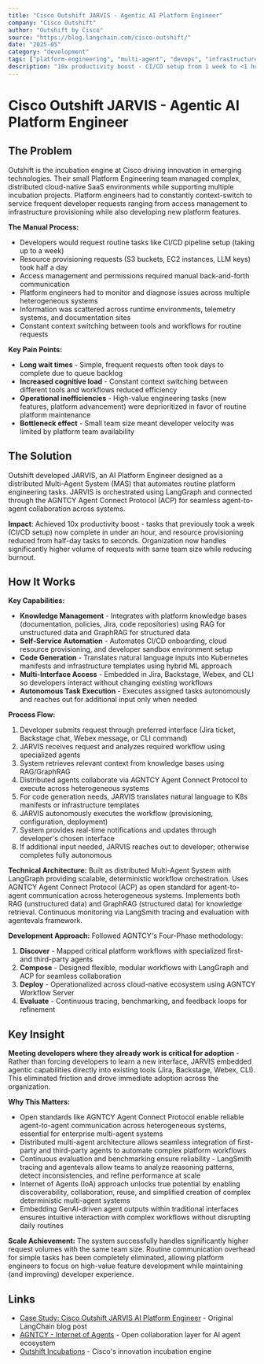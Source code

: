 ```yaml
---
title: "Cisco Outshift JARVIS - Agentic AI Platform Engineer"
company: "Cisco Outshift"
author: "Outshift by Cisco"
source: "https://blog.langchain.com/cisco-outshift/"
date: "2025-05"
category: "development"
tags: ["platform-engineering", "multi-agent", "devops", "infrastructure", "production"]
description: "10x productivity boost - CI/CD setup from 1 week to <1 hour, resource provisioning from half-day to seconds"
---
```


# Cisco Outshift JARVIS - Agentic AI Platform Engineer

## The Problem

Outshift is the incubation engine at Cisco driving innovation in emerging technologies. Their small Platform Engineering team managed complex, distributed cloud-native SaaS environments while supporting multiple incubation projects. Platform engineers had to constantly context-switch to service frequent developer requests ranging from access management to infrastructure provisioning while also developing new platform features.

**The Manual Process:**
- Developers would request routine tasks like CI/CD pipeline setup (taking up to a week)
- Resource provisioning requests (S3 buckets, EC2 instances, LLM keys) took half a day
- Access management and permissions required manual back-and-forth communication
- Platform engineers had to monitor and diagnose issues across multiple heterogeneous systems
- Information was scattered across runtime environments, telemetry systems, and documentation sites
- Constant context switching between tools and workflows for routine requests

**Key Pain Points:**
- **Long wait times** - Simple, frequent requests often took days to complete due to queue backlog
- **Increased cognitive load** - Constant context switching between different tools and workflows reduced efficiency
- **Operational inefficiencies** - High-value engineering tasks (new features, platform advancement) were deprioritized in favor of routine platform maintenance
- **Bottleneck effect** - Small team size meant developer velocity was limited by platform team availability

## The Solution

Outshift developed JARVIS, an AI Platform Engineer designed as a distributed Multi-Agent System (MAS) that automates routine platform engineering tasks. JARVIS is orchestrated using LangGraph and connected through the AGNTCY Agent Connect Protocol (ACP) for seamless agent-to-agent collaboration across systems.

**Impact**: Achieved 10x productivity boost - tasks that previously took a week (CI/CD setup) now complete in under an hour, and resource provisioning reduced from half-day tasks to seconds. Organization now handles significantly higher volume of requests with same team size while reducing burnout.

## How It Works

**Key Capabilities:**
- **Knowledge Management** - Integrates with platform knowledge bases (documentation, policies, Jira, code repositories) using RAG for unstructured data and GraphRAG for structured data
- **Self-Service Automation** - Automates CI/CD onboarding, cloud resource provisioning, and developer sandbox environment setup
- **Code Generation** - Translates natural language inputs into Kubernetes manifests and infrastructure templates using hybrid ML approach
- **Multi-Interface Access** - Embedded in Jira, Backstage, Webex, and CLI so developers interact without changing existing workflows
- **Autonomous Task Execution** - Executes assigned tasks autonomously and reaches out for additional input only when needed

**Process Flow:**
1. Developer submits request through preferred interface (Jira ticket, Backstage chat, Webex message, or CLI command)
2. JARVIS receives request and analyzes required workflow using specialized agents
3. System retrieves relevant context from knowledge bases using RAG/GraphRAG
4. Distributed agents collaborate via AGNTCY Agent Connect Protocol to execute across heterogeneous systems
5. For code generation needs, JARVIS translates natural language to K8s manifests or infrastructure templates
6. JARVIS autonomously executes the workflow (provisioning, configuration, deployment)
7. System provides real-time notifications and updates through developer's chosen interface
8. If additional input needed, JARVIS reaches out to developer; otherwise completes fully autonomous

**Technical Architecture:** Built as distributed Multi-Agent System with LangGraph providing scalable, deterministic workflow orchestration. Uses AGNTCY Agent Connect Protocol (ACP) as open standard for agent-to-agent communication across heterogeneous systems. Implements both RAG (unstructured data) and GraphRAG (structured data) for knowledge retrieval. Continuous monitoring via LangSmith tracing and evaluation with agentevals framework.

**Development Approach:** Followed AGNTCY's Four-Phase methodology:
1. **Discover** - Mapped critical platform workflows with specialized first- and third-party agents
2. **Compose** - Designed flexible, modular workflows with LangGraph and ACP for seamless collaboration
3. **Deploy** - Operationalized across cloud-native ecosystem using AGNTCY Workflow Server
4. **Evaluate** - Continuous tracing, benchmarking, and feedback loops for refinement

## Key Insight

**Meeting developers where they already work is critical for adoption** - Rather than forcing developers to learn a new interface, JARVIS embedded agentic capabilities directly into existing tools (Jira, Backstage, Webex, CLI). This eliminated friction and drove immediate adoption across the organization.

**Why This Matters:**
- Open standards like AGNTCY Agent Connect Protocol enable reliable agent-to-agent communication across heterogeneous systems, essential for enterprise multi-agent systems
- Distributed multi-agent architecture allows seamless integration of first-party and third-party agents to automate complex platform workflows
- Continuous evaluation and benchmarking ensure reliability - LangSmith tracing and agentevals allow teams to analyze reasoning patterns, detect inconsistencies, and refine performance at scale
- Internet of Agents (IoA) approach unlocks true potential by enabling discoverability, collaboration, reuse, and simplified creation of complex deterministic multi-agent systems
- Embedding GenAI-driven agent outputs within traditional interfaces ensures intuitive interaction with complex workflows without disrupting daily routines

**Scale Achievement:** The system successfully handles significantly higher request volumes with the same team size. Routine communication overhead for simple tasks has been completely eliminated, allowing platform engineers to focus on high-value feature development while maintaining (and improving) developer experience.

## Links

- [Case Study: Cisco Outshift JARVIS AI Platform Engineer](https://blog.langchain.com/cisco-outshift/) - Original LangChain blog post
- [AGNTCY - Internet of Agents](https://agntcy.org) - Open collaboration layer for AI agent ecosystem
- [Outshift Incubations](https://outshift.cisco.com/) - Cisco's innovation incubation engine
